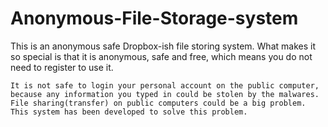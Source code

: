# Anonymous-File-Storage-system
This is an anonymous safe Dropbox-ish file storing system. What makes it so special is that it is anonymous, safe and free, which means you do not need to register to use it.


	It is not safe to login your personal account on the public computer, because any information you typed in could be stolen by the malwares. File sharing(transfer) on public computers could be a big problem. This system has been developed to solve this problem.
